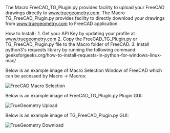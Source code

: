 The Macro FreeCAD_TG_Plugin.py provides facility to upload your FreeCAD drawings directly to www.truegeometry.com.
The Macro TG_FreeCAD_Plugin.py provides facility to directly download your drawings from www.truegeometry.com to FreeCAD application.

How to Install :
    1. Get your API Key by updating your profile at www.truegeometry.com
    2. Copy the FreeCAD_TG_Plugin.py or TG_FreeCAD_Plugin.py file to the Macro folder of FreeCAD.
    3. Install python3's requests library by running the following command:
        geeksforgeeks.org/how-to-install-requests-in-python-for-windows-linux-mac/



Below is an example image of Macro Selection Window of FreeCAD which can be accessed by Macro -> Macros:

![FreeCAD Macro Selection](https://user-images.githubusercontent.com/42251021/109992378-39b58900-7d31-11eb-8626-fe35a5875cc3.png)


Below is an example image of FreeCAD_TG_PlugIn.py Plugin GUI:

![TrueGeometry Upload](https://user-images.githubusercontent.com/42251021/109992857-afb9f000-7d31-11eb-9ace-ee2e962cd775.png)


Below is an example image of TG_FreeCAD_Plugin.py GUI:

![TrueGeometry Download](https://user-images.githubusercontent.com/42251021/109993367-38d12700-7d32-11eb-83cf-ff7f212fed55.png)
